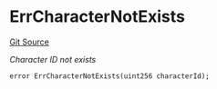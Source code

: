 # ErrCharacterNotExists
[Git Source](https://github.com/Crossbell-Box/Crossbell-Contracts/blob/301046e95eacfa631ca751822adb220cbb30103a/contracts/libraries/Error.sol)

*Character ID not exists*


```solidity
error ErrCharacterNotExists(uint256 characterId);
```

